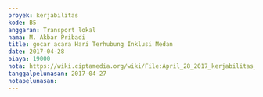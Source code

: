 ```yaml
---
proyek: kerjabilitas
kode: B5
anggaran: Transport lokal
nama: M. Akbar Pribadi
title: gocar acara Hari Terhubung Inklusi Medan
date: 2017-04-28
biaya: 19000
nota: https://wiki.ciptamedia.org/wiki/File:April_28_2017_kerjabilitas_B5_gocar_acara_HaTI_Medan_akbar.png
tanggalpelunasan: 2017-04-27
notapelunasan:
---
```

